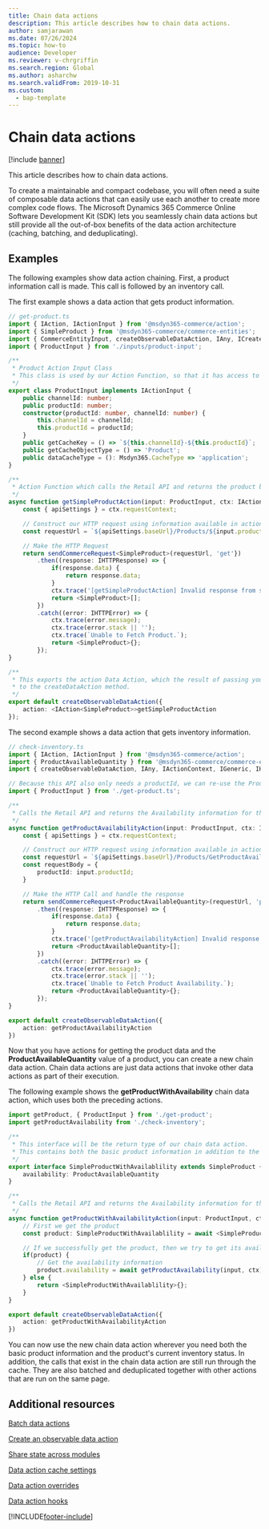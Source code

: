 ```yaml
---
title: Chain data actions
description: This article describes how to chain data actions.
author: samjarawan
ms.date: 07/26/2024
ms.topic: how-to
audience: Developer
ms.reviewer: v-chrgriffin
ms.search.region: Global
ms.author: asharchw
ms.search.validFrom: 2019-10-31
ms.custom: 
  - bap-template
---
```

# Chain data actions

[!include [banner](../includes/banner.md)]

This article describes how to chain data actions.

To create a maintainable and compact codebase, you will often need a suite of composable data actions that can easily use each another to create more complex code flows. The Microsoft Dynamics 365 Commerce Online Software Development Kit (SDK) lets you seamlessly chain data actions but still provide all the out-of-box benefits of the data action architecture (caching, batching, and deduplicating).

## Examples

The following examples show data action chaining. First, a product information call is made. This call is followed by an inventory call.

The first example shows a data action that gets product information.

```typescript
// get-product.ts
import { IAction, IActionInput } from '@msdyn365-commerce/action';
import { SimpleProduct } from '@msdyn365-commerce/commerce-entities';
import { CommerceEntityInput, createObservableDataAction, IAny, ICreateActionContext, IActionContext, IGeneric, IHTTPError, IHTTPResponse, sendCommerceRequest } from '@msdyn365-commerce/core';
import { ProductInput } from './inputs/product-input';

/**
 * Product Action Input Class
 * This class is used by our Action Function, so that it has access to a productId
 */
export class ProductInput implements IActionInput {
    public channelId: number;
    public productId: number;
    constructor(productId: number, channelId: number) {
        this.channelId = channelId;
        this.productId = productId;
    }
    public getCacheKey = () => `${this.channelId}-${this.productId}`;
    public getCacheObjectType = () => 'Product';
    public dataCacheType = (): Msdyn365.CacheType => 'application';
}

/**
 * Action Function which calls the Retail API and returns the product based on the passed ProductInputs productId
 */
async function getSimpleProductAction(input: ProductInput, ctx: IActionContext): Promise<SimpleProduct> {
    const { apiSettings } = ctx.requestContext;

    // Construct our HTTP request using information available in actionContext (ctx), and our Action Input (input)
    const requestUrl = `${apiSettings.baseUrl}/Products/${input.productId}`;

    // Make the HTTP Request
    return sendCommerceRequest<SimpleProduct>(requestUrl, 'get'})
        .then((response: IHTTPResponse) => {
            if(response.data) {
                return response.data;
            }
            ctx.trace('[getSimpleProductAction] Invalid response from server');
            return <SimpleProduct>[];
        })
        .catch((error: IHTTPError) => {
            ctx.trace(error.message);
            ctx.trace(error.stack || '');
            ctx.trace(`Unable to Fetch Product.`);
            return <SimpleProduct>{};
        });
}

/**
 * This exports the action Data Action, which the result of passing your action method and createInput method (if used)
 * to the createDataAction method.
 */
export default createObservableDataAction({
    action: <IAction<SimpleProduct>>getSimpleProductAction
});
```

The second example shows a data action that gets inventory information.

```typescript
// check-inventory.ts
import { IAction, IActionInput } from '@msdyn365-commerce/action';
import { ProductAvailableQuantity } from '@msdyn365-commerce/commerce-entities';
import { createObservableDataAction, IAny, IActionContext, IGeneric, IHTTPError, IHTTPResponse, sendCommerceRequest } from '@msdyn365-commerce/core';

// Because this API also only needs a productId, we can re-use the ProductInput we created earlier here.
import { ProductInput } from './get-product.ts';

/**
 * Calls the Retail API and returns the Availability information for the passed Product
 */
async function getProductAvailabilityAction(input: ProductInput, ctx: IActionContext): Promise<ProductAvailableQuantity> {
    const { apiSettings } = ctx.requestContext;

    // Construct our HTTP request using information available in actionContext (ctx), and our Action Input (input)
    const requestUrl = `${apiSettings.baseUrl}/Products/GetProductAvailabilities`;
    const requestBody = {
        productId: input.productId;
    }

    // Make the HTTP Call and handle the response
    return sendCommerceRequest<ProductAvailableQuantity>(requestUrl, 'post', requestBody)
        .then((response: IHTTPResponse) => {
            if(response.data) {
                return response.data;
            }
            ctx.trace('[getProductAvailabilityAction] Invalid response from server');
            return <ProductAvailableQuantity>[];
        })
        .catch((error: IHTTPError) => {
            ctx.trace(error.message);
            ctx.trace(error.stack || '');
            ctx.trace(`Unable to Fetch Product Availability.`);
            return <ProductAvailableQuantity>{};
        });
}

export default createObservableDataAction({
    action: getProductAvailabilityAction
})
```

Now that you have actions for getting the product data and the **ProductAvailableQuantity** value of a product, you can create a new chain data action. Chain data actions are just data actions that invoke other data actions as part of their execution.

The following example shows the **getProductWithAvailability** chain data action, which uses both the preceding actions.

```typescript
import getProduct, { ProductInput } from './get-product';
import getProductAvailability from './check-inventory';

/**
 * This interface will be the return type of our chain data action.
 * This contains both the basic product information in addition to the product's availability information.
 */
export interface SimpleProductWithAvailablility extends SimpleProduct {
    availability: ProductAvailableQuantity
}

/**
 * Calls the Retail API and returns the Availability information for the passed Product
 */
async function getProductWithAvailabilityAction(input: ProductInput, ctx: IActionContext): Promise<SimpleProductWithAvailablility> {
    // First we get the product
    const product: SimpleProductWithAvailablility = await <SimpleProductWithAvailablility>getProduct(input, ctx);

    // If we successfully get the product, then we try to get its availability information.
    if(product) {
        // Get the availability information
        product.availability = await getProductAvailability(input, ctx)
    } else {
        return <SimpleProductWithAvailablility>{};
    }
}

export default createObservableDataAction({
    action: getProductWithAvailabilityAction
})
```

You can now use the new chain data action wherever you need both the basic product information and the product's current inventory status. In addition, the calls that exist in the chain data action are still run through the cache. They are also batched and deduplicated together with other actions that are run on the same page.

## Additional resources

[Batch data actions](batch-data-actions.md)

[Create an observable data action](create-observable-data-action.md)

[Share state across modules](share-state-across-modules.md)

[Data action cache settings](data-action-cache-settings.md)

[Data action overrides](data-action-overrides.md)

[Data action hooks](data-action-hooks.md)


[!INCLUDE[footer-include](../../includes/footer-banner.md)]

